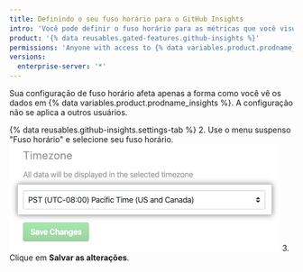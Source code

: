 ```yaml
---
title: Definindo o seu fuso horário para o GitHub Insights
intro: 'Você pode definir o fuso horário para as métricas que você visualizar em {% data variables.product.prodname_insights %}.'
product: '{% data reusables.gated-features.github-insights %}'
permissions: 'Anyone with access to {% data variables.product.prodname_insights %} can set their own timezone.'
versions:
  enterprise-server: '*'
---
```


Sua configuração de fuso horário afeta apenas a forma como você vê os dados em {% data variables.product.prodname_insights %}. A configuração não se aplica a outros usuários.

{% data reusables.github-insights.settings-tab %}
2. Use o menu suspenso "Fuso horário" e selecione seu fuso horário. ![Menu suspenso de Fuso Horário](/assets/images/help/insights/timezone-drop-down.png)
3. Clique em **Salvar as alterações**.
